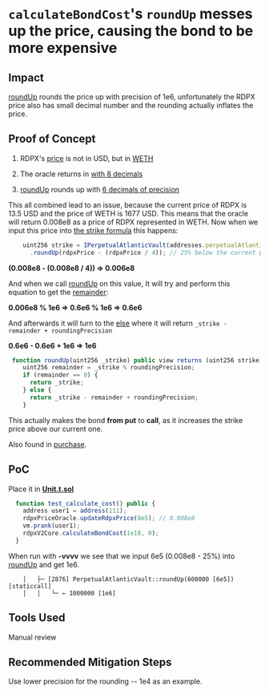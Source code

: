 # `calculateBondCost`'s `roundUp` messes up the price, causing the bond to be more expensive

## Impact
[roundUp](https://github.com/code-423n4/2023-08-dopex/blob/main/contracts/perp-vault/PerpetualAtlanticVault.sol#L576-L583) rounds the price up with precision of 1e6, unfortunately the RDPX price also has small decimal number and the rounding actually inflates the price. 

## Proof of Concept
1. RDPX's [price](https://github.com/code-423n4/2023-08-dopex/blob/main/contracts/core/RdpxV2Core.sol#L1160) is not in USD, but in [WETH](https://github.com/code-423n4/2023-08-dopex/blob/main/contracts/core/RdpxV2Core.sol#L1240-L1241) 

2. The oracle returns in [with 8 decimals](https://github.com/code-423n4/2023-08-dopex/blob/main/contracts/core/RdpxV2Core.sol#L1235)

3. [roundUp](https://github.com/code-423n4/2023-08-dopex/blob/main/contracts/perp-vault/PerpetualAtlanticVault.sol#L576-L583) rounds up with [6 decimals of precision](https://github.com/code-423n4/2023-08-dopex/blob/main/contracts/perp-vault/PerpetualAtlanticVault.sol#L104) 

This all combined lead to an issue, because the current price of RDPX is 13.5 USD and the price of WETH is 1677 USD. This means that the oracle will return 0.008e8 as a price of RDPX represented in WETH. Now when we input this price into [the strike formula](https://github.com/code-423n4/2023-08-dopex/blob/main/contracts/core/RdpxV2Core.sol#L1189-L1190) this happens:
```jsx
    uint256 strike = IPerpetualAtlanticVault(addresses.perpetualAtlanticVault)
      .roundUp(rdpxPrice - (rdpxPrice / 4)); // 25% below the current price
```
**(0.008e8 - (0.008e8 / 4)) => 0.006e8**

And when we call [roundUp](https://github.com/code-423n4/2023-08-dopex/blob/main/contracts/perp-vault/PerpetualAtlanticVault.sol#L576-L583) on this value, It will try and perform this equation to get the [remainder](https://github.com/code-423n4/2023-08-dopex/blob/main/contracts/perp-vault/PerpetualAtlanticVault.sol#L577):  

**0.006e8 % 1e6 => 0.6e6 % 1e6 => 0.6e6**

And afterwards it will turn to the [else](https://github.com/code-423n4/2023-08-dopex/blob/main/contracts/perp-vault/PerpetualAtlanticVault.sol#L581) where it will return `_strike - remainder + roundingPrecision` 

**0.6e6 - 0.6e6 + 1e6 => 1e6**

```jsx
 function roundUp(uint256 _strike) public view returns (uint256 strike) {
    uint256 remainder = _strike % roundingPrecision;
    if (remainder == 0) {
      return _strike;
    } else {
      return _strike - remainder + roundingPrecision;
    }
```
This actually makes the bond **from put** to **call**, as it increases the strike price above our current one.

Also found in [purchase](https://github.com/code-423n4/2023-08-dopex/blob/main/contracts/perp-vault/PerpetualAtlanticVault.sol#L270).

## PoC

Place it in [**Unit.t.sol**](https://github.com/code-423n4/2023-08-dopex/blob/main/tests/rdpxV2-core/Unit.t.sol)
```jsx
  function test_calculate_cost() public {
    address user1 = address(111);
    rdpxPriceOracle.updateRdpxPrice(8e5); // 0.008e8
    vm.prank(user1);
    rdpxV2Core.calculateBondCost(1e18, 0);
  }
```
When run with **-vvvv** we see that we input 6e5 (0.008e8 - 25%) into [roundUp](https://github.com/code-423n4/2023-08-dopex/blob/main/contracts/perp-vault/PerpetualAtlanticVault.sol#L576-L583) and get 1e6.
```
    │   ├─ [2876] PerpetualAtlanticVault::roundUp(600000 [6e5]) [staticcall]
    │   │   └─ ← 1000000 [1e6]
```

## Tools Used
Manual review 

## Recommended Mitigation Steps
Use lower precision for the rounding -- 1e4 as an example.


